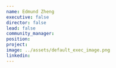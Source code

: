 ```yaml
---
name: Edmund Zheng
executive: false
director: false
lead: false
community_manager:   
position:  
project:  
image: ../assets/default_exec_image.png
linkedin: 
---
```


